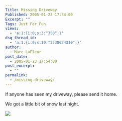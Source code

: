 ```yaml
---
Title: Missing Driveway
Published: 2005-01-23 17:54:00
Excerpt: ""
Tags: Just For Fun
views:
  - 'a:1:{i:0;s:3:"358";}'
dsq_thread_id:
  - 'a:1:{i:0;s:10:"3538634310";}'
author:
  - Marc LaFleur
post_date:
  - 2005-01-23 17:54:00
post_excerpt:
  - ""
permalink:
  - /missing-driveway/
---
```

<p>If anyone has seen my driveway, please send it home. </p> <p>We got a little bit of snow last night. </p> <p><a href="http://www.boston.com/news/weather/gallery/snow_012305"><img src="http://cache.boston.com/bonzai-fba/AP_Photo/2005/01/23/1106497959_9932.jpg" border="0" /></a></p>
